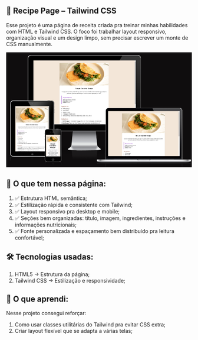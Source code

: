 ## 🍳 Recipe Page – Tailwind CSS

Esse projeto é uma página de receita criada pra treinar minhas habilidades com HTML e Tailwind CSS.
O foco foi trabalhar layout responsivo, organização visual e um design limpo, sem precisar escrever um monte de CSS manualmente.


![recipe-page](src/imagens/tela-responsive.png)


## 🚀 O que tem nessa página:

1. ✅ Estrutura HTML semântica;
2. ✅ Estilização rápida e consistente com Tailwind;
3. ✅ Layout responsivo pra desktop e mobile;
4. ✅ Seções bem organizadas: título, imagem, ingredientes, instruções e informações nutricionais;
5. ✅ Fonte personalizada e espaçamento bem distribuído pra leitura confortável;


## 🛠️ Tecnologias usadas:

1. HTML5 → Estrutura da página;
2. Tailwind CSS → Estilização e responsividade;


## 📌 O que aprendi:
Nesse projeto consegui reforçar:

1. Como usar classes utilitárias do Tailwind pra evitar CSS extra;
2. Criar layout flexível que se adapta a várias telas;
